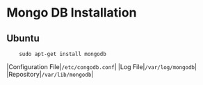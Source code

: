 # Mongo DB Installation

## Ubuntu

```
    sudo apt-get install mongodb
```

|Configuration File|`/etc/congodb.conf`|
|Log File|`/var/log/mongodb`|
|Repository|`/var/lib/mongodb`|